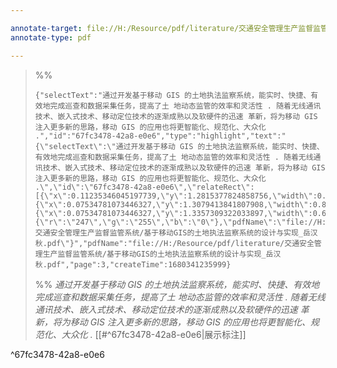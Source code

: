 ```yaml
---

annotate-target: file://H:/Resource/pdf/literature/交通安全管理生产监督监管系统/基于移动GIS的土地执法监察系统的设计与实现_岳汉秋.pdf
annotate-type: pdf

---
```


>%%
>```annotate-json
>{"selectText":"通过开发基于移动 GIS 的土地执法监察系统，能实时、快捷、有效地完成巡查和数据采集任务，提高了土 地动态监管的效率和灵活性 . 随着无线通讯技术、嵌入式技术、移动定位技术的逐渐成熟以及软硬件的迅速 革新，将为移动 GIS 注入更多新的思路，移动 GIS 的应用也将更智能化、规范化、大众化 .","id":"67fc3478-42a8-e0e6","type":"highlight","text":"{\"selectText\":\"通过开发基于移动 GIS 的土地执法监察系统，能实时、快捷、有效地完成巡查和数据采集任务，提高了土 地动态监管的效率和灵活性 . 随着无线通讯技术、嵌入式技术、移动定位技术的逐渐成熟以及软硬件的迅速 革新，将为移动 GIS 注入更多新的思路，移动 GIS 的应用也将更智能化、规范化、大众化 .\",\"id\":\"67fc3478-42a8-e0e6\",\"relateRect\":[{\"x\":0.11235346045197739,\"y\":1.2815377824858756,\"width\":0.8137747175141242,\"height\":0.020598516949152476},{\"x\":0.07534781073446327,\"y\":1.3079413841807908,\"width\":0.8507768361581921,\"height\":0.02265713276836157},{\"x\":0.07534781073446327,\"y\":1.3357309322033897,\"width\":0.6827630649717514,\"height\":0.02265713276836157}],\"page\":3,\"quadPoints\":null,\"color\":{\"r\":\"247\",\"g\":\"255\",\"b\":\"0\"},\"pdfName\":\"file://H:/Resource/pdf/literature/交通安全管理生产监督监管系统/基于移动GIS的土地执法监察系统的设计与实现_岳汉秋.pdf\"}","pdfName":"file://H:/Resource/pdf/literature/交通安全管理生产监督监管系统/基于移动GIS的土地执法监察系统的设计与实现_岳汉秋.pdf","page":3,"createTime":1680341235999}
>```
>%%
>*通过开发基于移动 GIS 的土地执法监察系统，能实时、快捷、有效地完成巡查和数据采集任务，提高了土 地动态监管的效率和灵活性 . 随着无线通讯技术、嵌入式技术、移动定位技术的逐渐成熟以及软硬件的迅速 革新，将为移动 GIS 注入更多新的思路，移动 GIS 的应用也将更智能化、规范化、大众化 .*
>[[#^67fc3478-42a8-e0e6|展示标注]]
>
^67fc3478-42a8-e0e6

